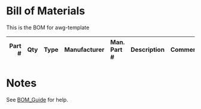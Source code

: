 # Bill of Materials

This is the BOM for awg-template

| Part # | Qty | Type | Manufacturer | Man. Part # | Description | Comments |
|-------:|----:|:-----|:-------------|:------------|:------------|:---------|

# Notes

See [BOM_Guide](https://github.com/WaveGuides/guidelines/blob/master/BOM_Guide.md) for help.

